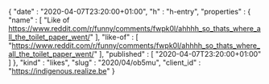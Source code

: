 {
  "date" : "2020-04-07T23:20:00+01:00",
  "h" : "h-entry",
  "properties" : {
    "name" : [ "Like of https://www.reddit.com/r/funny/comments/fwpk0l/ahhhh_so_thats_where_all_the_toilet_paper_went/" ],
    "like-of" : [ "https://www.reddit.com/r/funny/comments/fwpk0l/ahhhh_so_thats_where_all_the_toilet_paper_went/" ],
    "published" : [ "2020-04-07T23:20:00+01:00" ]
  },
  "kind" : "likes",
  "slug" : "2020/04/ob5mu",
  "client_id" : "https://indigenous.realize.be"
}
